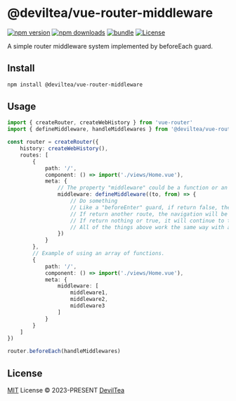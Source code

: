 # @deviltea/vue-router-middleware

[![npm version][npm-version-src]][npm-version-href]
[![npm downloads][npm-downloads-src]][npm-downloads-href]
[![bundle][bundle-src]][bundle-href]
[![License][license-src]][license-href]

A simple router middleware system implemented by beforeEach guard.

## Install

```bash
npm install @deviltea/vue-router-middleware
```

## Usage

```ts
import { createRouter, createWebHistory } from 'vue-router'
import { defineMiddleware, handleMiddlewares } from '@deviltea/vue-router-middleware'

const router = createRouter({
	history: createWebHistory(),
	routes: [
		{
			path: '/',
			component: () => import('./views/Home.vue'),
			meta: {
				// The property "middleware" could be a function or an array of functions.
				middleware: defineMiddleware((to, from) => {
					// Do something
					// Like a "beforeEnter" guard, if return false, the navigation will be aborted.
					// If return another route, the navigation will be redirected to the route.
					// If return nothing or true, it will continue to the next middleware.
					// All of the things above work the same way with async functions and Promises.
				})
			}
		},
		// Example of using an array of functions.
		{
			path: '/',
			component: () => import('./views/Home.vue'),
			meta: {
				middleware: [
					middleware1,
					middleware2,
					middleware3
				]
			}
		}
	]
})

router.beforeEach(handleMiddlewares)
```

## License

[MIT](./LICENSE) License © 2023-PRESENT [DevilTea](https://github.com/DevilTea)

<!-- Badges -->

[npm-version-src]: https://img.shields.io/npm/v/@deviltea/vue-router-middleware?style=flat&colorA=080f12&colorB=1fa669
[npm-version-href]: https://npmjs.com/package/@deviltea/vue-router-middleware
[npm-downloads-src]: https://img.shields.io/npm/dm/@deviltea/vue-router-middleware?style=flat&colorA=080f12&colorB=1fa669
[npm-downloads-href]: https://npmjs.com/package/@deviltea/vue-router-middleware
[bundle-src]: https://img.shields.io/bundlephobia/minzip/@deviltea/vue-router-middleware?style=flat&colorA=080f12&colorB=1fa669&label=minzip
[bundle-href]: https://bundlephobia.com/result?p=@deviltea/vue-router-middleware
[license-src]: https://img.shields.io/github/license/DevilTea/vue-router-middleware.svg?style=flat&colorA=080f12&colorB=1fa669
[license-href]: https://github.com/DevilTea/vue-router-middleware/blob/main/LICENSE

